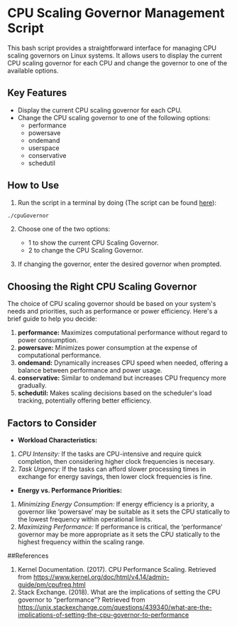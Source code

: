 # CPU Scaling Governor Management Script
This bash script provides a straightforward interface for managing CPU scaling governors on Linux systems. It allows users to display the current CPU scaling governor for each CPU and change the governor to one of the available options.

## Key Features
- Display the current CPU scaling governor for each CPU.
- Change the CPU scaling governor to one of the following options:
  - performance
  - powersave
  - ondemand
  - userspace
  - conservative
  - schedutil

## How to Use
1. Run the script in a terminal by doing (The script can be found [here](cpuGovernor.sh)):
   
```sh
./cpuGovernor

```
2. Choose one of the two options:
   - 1 to show the current CPU Scaling Governor.
   - 2 to change the CPU Scaling Governor.
     
3. If changing the governor, enter the desired governor when prompted.

## Choosing the Right CPU Scaling Governor
The choice of CPU scaling governor should be based on your system's needs and priorities, such as performance or power efficiency. Here's a brief guide to help you decide:

1. <b>performance:</b> Maximizes computational performance without regard to power consumption.
2. <b>powersave:</b> Minimizes power consumption at the expense of computational performance.
3. <b>ondemand:</b> Dynamically increases CPU speed when needed, offering a balance between performance and power usage.
4. <b>conservative:</b> Similar to ondemand but increases CPU frequency more gradually.
5. <b>schedutil:</b> Makes scaling decisions based on the scheduler's load tracking, potentially offering better efficiency.

## Factors to Consider
- <b>Workload Characteristics:</b>
1. <i>CPU Intensity:</i> If the tasks are CPU-intensive and require quick completion, then considering higher clock frequencies is necesary.
2. <i>Task Urgency:</i> If the tasks can afford slower processing times in exchange for energy savings, then lower clock frequencies is fine.

- <b>Energy vs. Performance Priorities:</b>
1. <i>Minimizing Energy Consumption:</i> If energy efficiency is a priority, a governor like ‘powersave’ may be suitable as it sets the CPU statically to the lowest frequency within operational limits.
2. <i>Maximizing Performance:</i> If performance is critical, the ‘performance’ governor may be more appropriate as it sets the CPU statically to the highest frequency within the scaling range.

##References

1. Kernel Documentation. (2017). CPU Performance Scaling. Retrieved from https://www.kernel.org/doc/html/v4.14/admin-guide/pm/cpufreq.html
2. Stack Exchange. (2018). What are the implications of setting the CPU governor to “performance”? Retrieved from https://unix.stackexchange.com/questions/439340/what-are-the-implications-of-setting-the-cpu-governor-to-performance 
